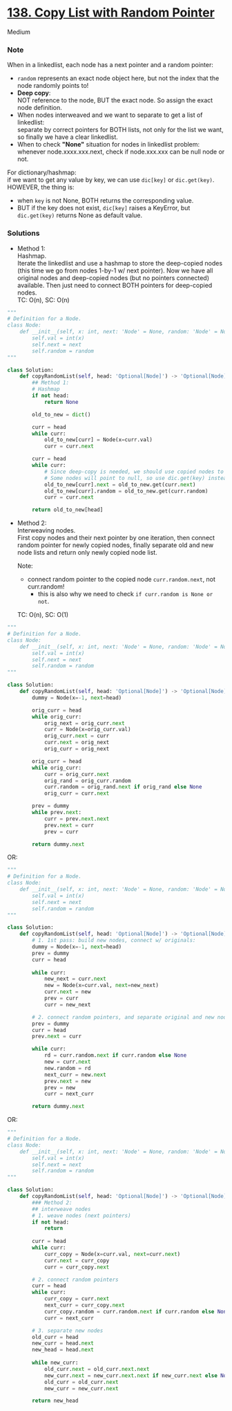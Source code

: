 # [138. Copy List with Random Pointer](https://leetcode.com/problems/copy-list-with-random-pointer/description/?envType=study-plan-v2&envId=top-interview-150)

Medium

### Note
When in a linkedlist, each node has a next pointer and a random pointer:
- `random` represents an exact node object here, but not the index that the node randomly points to!
- **Deep copy**:\
  NOT reference to the node, BUT the exact node. So assign the exact node definition. 
- When nodes interweaved and we want to separate to get a list of linkedlist: \
  separate by correct pointers for BOTH lists, not only for the list we want, so finally we have a clear linkedlist.
- When to check **"None"** situation for nodes in linkedlist problem:\
  whenever node.xxxx.xxx.next, check if node.xxx.xxx can be null node or not.
  
For dictionary/hashmap:\
if we want to get any value by key, we can use `dic[key]` or `dic.get(key)`.\
HOWEVER, the thing is:
- when `key` is not None, BOTH returns the corresponding value.
- BUT if the key does not exist, `dic[key]` raises a KeyError, but `dic.get(key)` returns None as default value.

### Solutions
- Method 1:\
  Hashmap.\
  Iterate the linkedlist and use a hashmap to store the deep-copied nodes (this time we go from nodes 1-by-1 w/ next pointer).
  Now we have all original nodes and deep-copied nodes (but no pointers connected) available.
  Then just need to connect BOTH pointers for deep-copied nodes.\
  TC: O(n), SC: O(n)

```python
"""
# Definition for a Node.
class Node:
    def __init__(self, x: int, next: 'Node' = None, random: 'Node' = None):
        self.val = int(x)
        self.next = next
        self.random = random
"""

class Solution:
    def copyRandomList(self, head: 'Optional[Node]') -> 'Optional[Node]':
        ## Method 1:
        # Hashmap
        if not head:
            return None

        old_to_new = dict()

        curr = head
        while curr:
            old_to_new[curr] = Node(x=curr.val)
            curr = curr.next

        curr = head
        while curr:
            # Since deep-copy is needed, we should use copied nodes to assign to pointers, instead of reference to original nodes (like curr or curr.next)
            # Some nodes will point to null, so use dic.get(key) instead of dic[key] to avoid KeyError
            old_to_new[curr].next = old_to_new.get(curr.next) 
            old_to_new[curr].random = old_to_new.get(curr.random)
            curr = curr.next

        return old_to_new[head]
```

- Method 2:\
  Interweaving nodes.\
  First copy nodes and their next pointer by one iteration, then connect random pointer for newly copied nodes, finally separate old and new node lists and return only newly copied node list.

  Note:
  - connect random pointer to the copied node `curr.random.next`, not curr.random!
    - this is also why we need to check `if curr.random is None or not`. 

  TC: O(n), SC: O(1)

```python
"""
# Definition for a Node.
class Node:
    def __init__(self, x: int, next: 'Node' = None, random: 'Node' = None):
        self.val = int(x)
        self.next = next
        self.random = random
"""

class Solution:
    def copyRandomList(self, head: 'Optional[Node]') -> 'Optional[Node]':
        dummy = Node(x=-1, next=head)

        orig_curr = head
        while orig_curr:
            orig_next = orig_curr.next
            curr = Node(x=orig_curr.val)
            orig_curr.next = curr
            curr.next = orig_next
            orig_curr = orig_next

        orig_curr = head
        while orig_curr:
            curr = orig_curr.next
            orig_rand = orig_curr.random
            curr.random = orig_rand.next if orig_rand else None
            orig_curr = curr.next

        prev = dummy
        while prev.next:
            curr = prev.next.next
            prev.next = curr
            prev = curr

        return dummy.next
```


OR:

```python
"""
# Definition for a Node.
class Node:
    def __init__(self, x: int, next: 'Node' = None, random: 'Node' = None):
        self.val = int(x)
        self.next = next
        self.random = random
"""

class Solution:
    def copyRandomList(self, head: 'Optional[Node]') -> 'Optional[Node]':
        # 1. 1st pass: build new nodes, connect w/ originals:
        dummy = Node(x=-1, next=head)
        prev = dummy
        curr = head
        
        while curr:
            new_next = curr.next
            new = Node(x=curr.val, next=new_next)
            curr.next = new
            prev = curr
            curr = new_next

        # 2. connect random pointers, and separate original and new nodes:
        prev = dummy
        curr = head
        prev.next = curr

        while curr:
            rd = curr.random.next if curr.random else None
            new = curr.next
            new.random = rd
            next_curr = new.next
            prev.next = new
            prev = new
            curr = next_curr

        return dummy.next
```

OR:

```python
"""
# Definition for a Node.
class Node:
    def __init__(self, x: int, next: 'Node' = None, random: 'Node' = None):
        self.val = int(x)
        self.next = next
        self.random = random
"""

class Solution:
    def copyRandomList(self, head: 'Optional[Node]') -> 'Optional[Node]':
        ### Method 2:
        ## interweave nodes
        # 1. weave nodes (next pointers)
        if not head:
            return 
            
        curr = head
        while curr:
            curr_copy = Node(x=curr.val, next=curr.next)
            curr.next = curr_copy
            curr = curr_copy.next

        # 2. connect random pointers
        curr = head
        while curr:
            curr_copy = curr.next
            next_curr = curr_copy.next
            curr_copy.random = curr.random.next if curr.random else None
            curr = next_curr

        # 3. separate new nodes
        old_curr = head
        new_curr = head.next
        new_head = head.next
        
        while new_curr:
            old_curr.next = old_curr.next.next
            new_curr.next = new_curr.next.next if new_curr.next else None
            old_curr = old_curr.next
            new_curr = new_curr.next

        return new_head
```
